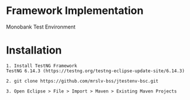 # Framework Implementation
Monobank Test Environment

# Installation
    1. Install TestNG Framework
    TestNG 6.14.3 (https://testng.org/testng-eclipse-update-site/6.14.3)
    
    2. git clone https://github.com/mrslv-bss/jtestenv-bsc.git

    3. Open Eclipse > File > Import > Maven > Existing Maven Projects
